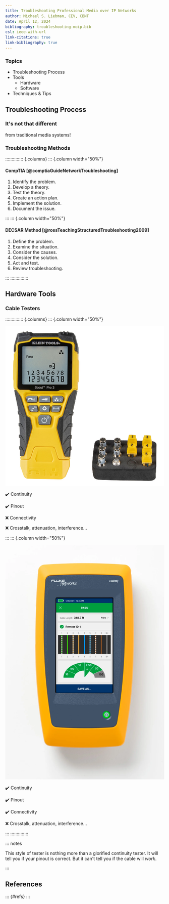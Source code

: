 ```yaml
---
title: Troubleshooting Professional Media over IP Networks
author: Michael S. Liebman, CEV, CBNT
date: April 12, 2024
bibliography: troubleshooting-moip.bib
csl: ieee-with-url
link-citations: true
link-bibliography: true
---
```


### Topics

* Troubleshooting Process
* Tools
  * Hardware
  * Software
* Techniques & Tips

## Troubleshooting Process

### It's not that different

from traditional media systems!

### Troubleshooting Methods

:::::::::::::: {.columns}
::: {.column width="50%"}

#### CompTIA [@comptiaGuideNetworkTroubleshooting]

1. Identify the problem.
2. Develop a theory.
3. Test the theory.
4. Create an action plan.
5. Implement the solution.
6. Document the issue.

:::
::: {.column width="50%"}

#### DECSAR Method [@rossTeachingStructuredTroubleshooting2009]

1. Define the problem.
2. Examine the situation.
3. Consider the causes.
4. Consider the solution.
5. Act and test.
6. Review troubleshooting.

:::
::::::::::::::

## Hardware Tools

### Cable Testers

:::::::::::::: {.columns}
::: {.column width="50%"}

![Klein Tools Cable Tester](images/tools/hardware/continuity.jpg)

:heavy_check_mark: Continuity

:heavy_check_mark: Pinout

:x: Connectivity

:x: Crosstalk, attenuation, interference...

:::
::: {.column width="50%"}

![Fluke Networks LinkIQ+](images/tools/hardware/better-continuity.webp)

:heavy_check_mark: Continuity

:heavy_check_mark: Pinout

:heavy_check_mark: Connectivity

:x: Crosstalk, attenuation, interference...

:::
::::::::::::::

::: notes

This style of tester is nothing more than a glorified continuity tester.
It will tell you if your pinout is correct.
But it can't tell you if the cable will *work*.

:::

## References

::: {#refs}
:::
